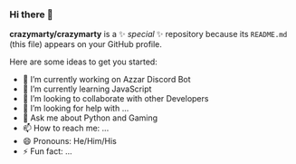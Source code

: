 ### Hi there 👋

**crazymarty/crazymarty** is a ✨ _special_ ✨ repository because its `README.md` (this file) appears on your GitHub profile.

Here are some ideas to get you started:

- 🔭 I’m currently working on Azzar Discord Bot
- 🌱 I’m currently learning JavaScript
- 👯 I’m looking to collaborate with other Developers
- 🤔 I’m looking for help with ...
- 💬 Ask me about Python and Gaming
- 📫 How to reach me: ...
- 😄 Pronouns: He/Him/His
- ⚡ Fun fact: ...

